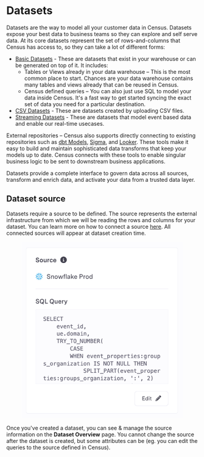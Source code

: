 # Datasets

Datasets are the way to model all your customer data in Census. Datasets expose your best data to business teams so they can explore and self serve data. At its core datasets represent the set of rows-and-columns that Census has access to, so they can take a lot of different forms:

* [Basic Datasets](basic-datasets.md) - These are datasets that exist in your warehouse or can be generated on top of it. It includes:
  * Tables or Views already in your data warehouse – This is the most common place to start. Chances are your data warehouse contains many tables and views already that can be reused in Census.
  * Census defined queries – You can also just use SQL to model your data inside Census. It's a fast way to get started syncing the exact set of data you need for a particular destination.
* [CSV Datasets](csv-datasets.md) - These are datasets created by uploading CSV files.
* [Streaming Datasets](broken-reference) - These are datasets that model event based data and enable our real-time usecases.

External repositories – Census also supports directly connecting to existing repositories such as [dbt Models](external-dataset-repositories/dbt-integration.md), [Sigma](external-dataset-repositories/sigma-integration.md), and [Looker](external-dataset-repositories/looker-integration.md). These tools make it easy to build and maintain sophisticated data transforms that keep your models up to date. Census connects with these tools to enable singular business logic to be sent to downstream business applications.

Datasets provide a complete interface to govern data across all sources, transform and enrich data, and activate your data from a trusted data layer.

## Dataset source <a href="#data-source" id="data-source"></a>

Datasets require a source to be defined. The source represents the external infrastructure from which we will be reading the rows and columns for your dataset. You can learn more on how to connect a source [here](../../sources/overview.md). All connected sources will appear at dataset creation time.

<figure><img src="../../.gitbook/assets/image (5) (1) (1).png" alt=""><figcaption></figcaption></figure>

Once you've created a dataset, you can see & manage the source information on the **Dataset Overview** page. You cannot change the source after the dataset is created, but some attributes can be (eg. you can edit the queries to the source defined in Census).

